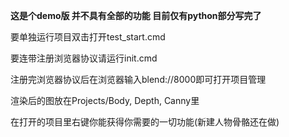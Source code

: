 **这是个demo版 并不具有全部的功能 目前仅有python部分写完了**

要单独运行项目双击打开test_start.cmd

要连带注册浏览器协议请运行init.cmd

注册完浏览器协议后在浏览器输入blend://8000即可打开项目管理

渲染后的图放在Projects/Body, Depth, Canny里

在打开的项目里右键你能获得你需要的一切功能(新建人物骨骼还在做)
